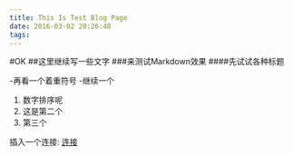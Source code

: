 ```yaml
---
title: This Is Test Blog Page
date: 2016-03-02 20:26:48
tags:
---
```


#OK
##这里继续写一些文字
###来测试Markdown效果
####先试试各种标题

-再看一个着重符号
-继续一个

1. 数字排序呢
2. 这是第二个
3. 第三个

插入一个连接: [连接](http://xmagicj.com)


